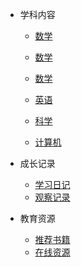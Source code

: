 * 学科内容
  * [数学](docs/subjects/mathematics/)
  * [数学](docs/subjects/mathematics/培养孩子数学思维的步骤.md)
  * [数学](docs/subjects/mathematics/基础数学概念的建立.md)

  * [英语](docs/subjects/english/)
  * [科学](docs/subjects/science/)
  * [计算机](docs/subjects/computer/)

* 成长记录
  * [学习日记](docs/growth-records/learning-diary/)
  * [观察记录](docs/growth-records/observations/)

* 教育资源
  * [推荐书籍](docs/resources/books/)
  * [在线资源](docs/resources/websites/)


